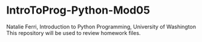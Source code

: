 # IntroToProg-Python-Mod05
Natalie Ferri, Introduction to Python Programming, University of Washington
This repository will be used to review homework files.
